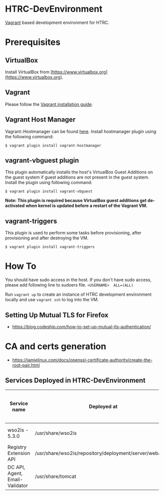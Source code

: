 
# HTRC-DevEnvironment

[Vagrant](https://www.vagrantup.com) based development environment for HTRC.

# Prerequisites

## VirtualBox

Install VirtualBox from [https://www.virtualbox.org](https://www.virtualbox.org).

## Vagrant

Please follow the [Vagrant installation guide](https://www.vagrantup.com/docs/installation/).

## Vagrant Host Manager

Vagrant::Hostmanager can be found [here](https://github.com/devopsgroup-io/vagrant-hostmanager). Install hostmanager plugin using the following command:

```
$ vagrant plugin install vagrant-hostmanager
```

## vagrant-vbguest plugin

This plugin automatically installs the host's VirtualBox Guest Additions on the guest system if guest additions are not present in the guest system. Install the plugin using following command:

```
$ vagrant plugin install vagrant-vbguest
```

**Note: This plugin is required because VirtualBox guest additions get de-activated when kernel is updated before a restart of the Vagrant VM.**

## vagrant-triggers

This plugin is used to perform some tasks before provisioning, after provisioning and after destroying the VM.

```
$ vagrant plugin install vagrant-triggers
```

# How To
You should have sudo access in the host. If you don't have sudo access, please add following line to sudoers file.
``<USERNAME>  ALL=(ALL)``

Run ```vagrant up``` to create an instance of HTRC development environment locally and use ```vagrant ssh``` to log into the VM.

## Setting Up Mutual TLS for Firefox

* https://blog.codeship.com/how-to-set-up-mutual-tls-authentication/


# CA and certs generation

* https://jamielinux.com/docs/openssl-certificate-authority/create-the-root-pair.html

## Services Deployed in HTRC-DevEnvironment
| Service name  | Deployed at  | Start Command inside the Dev-environment | Log file |
|---|---|---|---|
|wso2is - 5.3.0   | /usr/share/wso2is  | sudo systemctl start wso2is | /usr/share/wso2is/repository/logs/wso2carbon.log |
|Registry Extension API   | /usr/share/wso2is/repository/deployment/server/webapps/  | sudo systemctl start wso2is | /usr/share/wso2is/repository/logs/wso2carbon.log |
| DC API, Agent, Email-Validator  |/usr/share/tomcat   | sudo systemctl start tomcat | journalctl -u tomcat |

